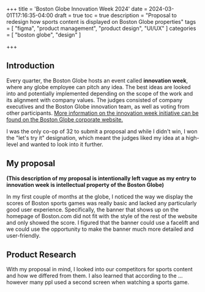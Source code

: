 +++
title = 'Boston Globe Innovation Week 2024'
date = 2024-03-01T17:16:35-04:00
draft = true
toc = true
description = "Proposal to redesign how sports content is displayed on Boston Globe properties"
tags = [
    "figma",
    "product management",
    "product design",
    "UI/UX"
]
categories = [
    "boston globe",
    "design"
]

+++
## Introduction

Every quarter, the Boston Globe hosts an event called **innovation week**, where any globe employee can pitch any idea. The best ideas are looked into and potentially implemented depending on the scope of the work and its alignment with company values. The judges consisted of company executives and the Boston Globe innovation team, as well as voting from other participants. [More information on the innovation week initiative can be found on the Boston Globe corporate website.](https://www.example.com)

I was the only co-op of 32 to submit a proposal and while I didn't win, I won the "let's try it" designation, which meant the judges liked my idea at a high-level and wanted to look into it further.

## My proposal

**(This description of my proposal is intentionally left vague as my entry to innovation week is intellectual property of the Boston Globe)**

In my first couple of months at the globe, I noticed the way we display the scores of Boston sports games was really basic and lacked any particularly good user experience. Specifically, the banner that shows up on the homepage of Boston.com did not fit with the style of the rest of the website and only showed the score. I figured that the banner could use a facelift and we could use the opportunity to make the banner much more detailed and user-friendly. 

## Product Research

With my proposal in mind, I looked into our competitors for sports content and how we differed from them. I also learned that according to the ... however many ppl used a second screen when watching a sports game. 